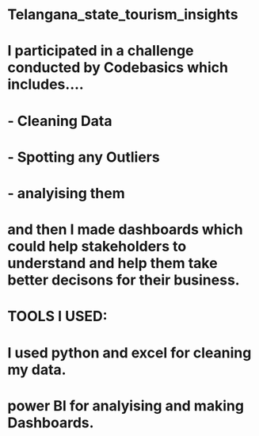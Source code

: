 # Telangana_state_tourism_insights
# I participated in a challenge conducted by Codebasics which includes....
# - Cleaning Data
# - Spotting any Outliers
# - analyising them
# and then I made dashboards which could help stakeholders to understand and help them take better decisons for their business.
# TOOLS I USED:
# I used python and excel for cleaning my data.
# power BI for analyising and making Dashboards.
